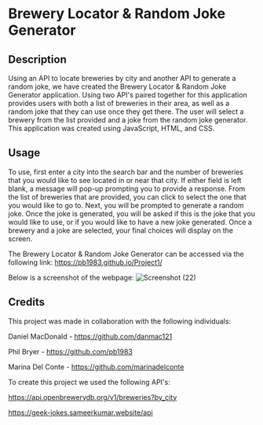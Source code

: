 # Brewery Locator & Random Joke Generator

## Description

Using an API to locate breweries by city and another API to generate a random joke, we have created the Brewery Locator & Random Joke Generator application. Using two API's paired together for this application provides users with both a list of breweries in their area, as well as a random joke that they can use once they get there. The user will select a brewery from the list provided and a joke from the random joke generator. This application was created using JavaScript, HTML, and CSS.

## Usage

To use, first enter a city into the search bar and the number of breweries that you would like to see located in or near that city. If either field is left blank, a message will pop-up prompting you to provide a response. From the list of breweries that are provided, you can click to select the one that you would like to go to. Next, you will be prompted to generate a random joke. Once the joke is generated, you will be asked if this is the joke that you would like to use, or if you would like to have a new joke generated. Once a brewery and a joke are selected, your final choices will display on the screen.

The Brewery Locator & Random Joke Generator can be accessed via the following link: https://pb1983.github.io/Project1/  

Below is a screenshot of the webpage:
![Screenshot (22)](https://github.com/pb1983/Project1/assets/137957098/b512a425-1c6f-46ae-bbd4-b984c15d70ca)

## Credits

This project was made in collaboration with the following individuals:
 
Daniel MacDonald - https://github.com/danmac121

Phil Bryer - https://github.com/pb1983 

Marina Del Conte - https://github.com/marinadelconte

To create this project we used the following API's:

https://api.openbrewerydb.org/v1/breweries?by_city

https://geek-jokes.sameerkumar.website/api




